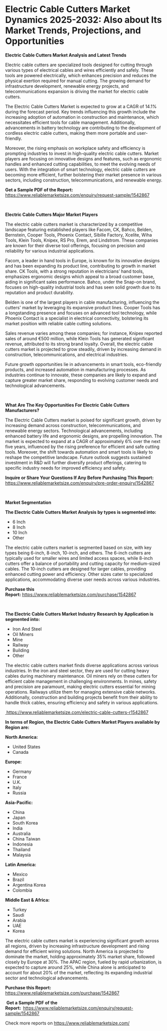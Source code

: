 <p><h1>Electric Cable Cutters Market Dynamics 2025-2032: Also about Its Market Trends, Projections, and Opportunities</h1></p><p><strong>Electric Cable Cutters Market Analysis and Latest Trends</strong></p>
<p><p>Electric cable cutters are specialized tools designed for cutting through various types of electrical cables and wires efficiently and safely. These tools are powered electrically, which enhances precision and reduces the physical exertion required for manual cutting. The growing demand for infrastructure development, renewable energy projects, and telecommunications expansion is driving the market for electric cable cutters.</p><p>The Electric Cable Cutters Market is expected to grow at a CAGR of 14.1% during the forecast period. Key trends influencing this growth include the increasing adoption of automation in construction and maintenance, which necessitates efficient tools for cable management. Additionally, advancements in battery technology are contributing to the development of cordless electric cable cutters, making them more portable and user-friendly.</p><p>Moreover, the rising emphasis on workplace safety and efficiency is prompting industries to invest in high-quality electric cable cutters. Market players are focusing on innovative designs and features, such as ergonomic handles and enhanced cutting capabilities, to meet the evolving needs of users. With the integration of smart technology, electric cable cutters are becoming more efficient, further bolstering their market presence in various sectors, including construction, telecommunications, and renewable energy.</p></p>
<p><strong>Get a Sample PDF of the Report:&nbsp;</strong> <a href="https://www.reliablemarketsize.com/enquiry/request-sample/1542867?utm_campaign=1133&utm_medium=2&utm_source=Github&utm_content=ia&utm_term=20022025&utm_id=electric-cable-cutters">https://www.reliablemarketsize.com/enquiry/request-sample/1542867</a></p>
<p>&nbsp;</p>
<p><strong>Electric Cable Cutters Major Market Players</strong></p>
<p><p>The electric cable cutters market is characterized by a competitive landscape featuring established players like Facom, CK, Bahco, Belden, Bernstein, Cooper Tools, Phoenix Contact, Sibille Factory, Xcelite, Wiha Tools, Klein Tools, Knipex, RS Pro, Erem, and Lindstrom. These companies are known for their diverse tool offerings, focusing on precision and reliability for various industrial applications.</p><p>Facom, a leader in hand tools in Europe, is known for its innovative designs and has been expanding its product line, contributing to growth in market share. CK Tools, with a strong reputation in electricians’ hand tools, emphasizes ergonomic designs which appeal to a broad customer base, aiding in significant sales performance. Bahco, under the Snap-on brand, focuses on high-quality industrial tools and has seen solid growth due to its reputation and product durability.</p><p>Belden is one of the largest players in cable manufacturing, influencing the cutters' market by leveraging its expansive product lines. Cooper Tools has a longstanding presence and focuses on advanced tool technology, while Phoenix Contact is a specialist in electrical connectivity, bolstering its market position with reliable cable cutting solutions.</p><p>Sales revenue varies among these companies; for instance, Knipex reported sales of around €500 million, while Klein Tools has generated significant revenue, attributed to its strong brand loyalty. Overall, the electric cable cutters market is projected to grow steadily, driven by increasing demand in construction, telecommunications, and electrical industries.</p><p>Future growth opportunities lie in advancements in smart tools, eco-friendly products, and increased automation in manufacturing processes. As industries continue to innovate, these companies are likely to expand and capture greater market share, responding to evolving customer needs and technological advancements.</p></p>
<p>&nbsp;</p>
<p><strong>What Are The Key Opportunities For Electric Cable Cutters Manufacturers?</strong></p>
<p><p>The Electric Cable Cutters market is poised for significant growth, driven by increasing demand across construction, telecommunications, and renewable energy sectors. Technological advancements, including enhanced battery life and ergonomic designs, are propelling innovation. The market is expected to expand at a CAGR of approximately 6% over the next five years, influenced by the rising preference for efficient and safe cutting tools. Moreover, the shift towards automation and smart tools is likely to reshape the competitive landscape. Future outlook suggests sustained investment in R&D will further diversify product offerings, catering to specific industry needs for improved efficiency and safety.</p></p>
<p><strong>Inquire or Share Your Questions If Any Before Purchasing This Report:</strong> <a href="https://www.reliablemarketsize.com/enquiry/pre-order-enquiry/1542867?utm_campaign=1133&utm_medium=2&utm_source=Github&utm_content=ia&utm_term=20022025&utm_id=electric-cable-cutters">https://www.reliablemarketsize.com/enquiry/pre-order-enquiry/1542867</a></p>
<p>&nbsp;</p>
<p><strong>Market Segmentation</strong></p>
<p><strong>The Electric Cable Cutters Market Analysis by types is segmented into:</strong></p>
<p><ul><li>6 Inch</li><li>8 Inch</li><li>10 Inch</li><li>Other</li></ul></p>
<p><p>The electric cable cutters market is segmented based on size, with key types being 6-inch, 8-inch, 10-inch, and others. The 6-inch cutters are typically used for smaller wires and limited access spaces, while 8-inch cutters offer a balance of portability and cutting capacity for medium-sized cables. The 10-inch cutters are designed for larger cables, providing enhanced cutting power and efficiency. Other sizes cater to specialized applications, accommodating diverse user needs across various industries.</p></p>
<p><strong>Purchase this Report:&nbsp;</strong><a href="https://www.reliablemarketsize.com/purchase/1542867?utm_campaign=1133&utm_medium=2&utm_source=Github&utm_content=ia&utm_term=20022025&utm_id=electric-cable-cutters">https://www.reliablemarketsize.com/purchase/1542867</a></p>
<p>&nbsp;</p>
<p><strong>The Electric Cable Cutters Market Industry Research by Application is segmented into:</strong></p>
<p><ul><li>Iron And Steel</li><li>Oil Miners</li><li>Mine</li><li>Railway</li><li>Building</li><li>Other</li></ul></p>
<p><p>The electric cable cutters market finds diverse applications across various industries. In the iron and steel sector, they are used for cutting heavy cables during machinery maintenance. Oil miners rely on these cutters for efficient cable management in challenging environments. In mines, safety and precision are paramount, making electric cutters essential for mining operations. Railways utilize them for managing extensive cable networks. Additionally, construction and building projects benefit from their ability to handle thick cables, ensuring efficiency and safety in various applications.</p></p>
<p><a href="https://www.reliablemarketsize.com/electric-cable-cutters-r1542867?utm_campaign=1133&utm_medium=2&utm_source=Github&utm_content=ia&utm_term=20022025&utm_id=electric-cable-cutters">&nbsp;https://www.reliablemarketsize.com/electric-cable-cutters-r1542867</a></p>
<p><strong>In terms of Region, the Electric Cable Cutters Market Players available by Region are:</strong></p>
<p>
    <p> <strong> North America: </strong>
        <ul>
            <li>United States</li>
            <li>Canada</li>
        </ul>
        </p> 
    <p> <strong> Europe: </strong>
        <ul>
            <li>Germany</li>
            <li>France</li>
            <li>U.K.</li>
            <li>Italy</li>
            <li>Russia</li>
        </ul>
        </p> 
    <p> <strong> Asia-Pacific: </strong>
        <ul>
            <li>China</li>
            <li>Japan</li>
            <li>South Korea</li>
            <li>India</li>
            <li>Australia</li>
            <li>China Taiwan</li>
            <li>Indonesia</li>
            <li>Thailand</li>
            <li>Malaysia</li>
        </ul>
        </p> 
    <p> <strong> Latin America: </strong>
        <ul>
            <li>Mexico</li>
            <li>Brazil</li>
            <li>Argentina Korea</li>
            <li>Colombia</li>
        </ul>
        </p> 
    <p> <strong> Middle East & Africa: </strong>
        <ul>
            <li>Turkey</li>
            <li>Saudi</li>
            <li>Arabia</li>
            <li>UAE</li>
            <li>Korea</li>
        </ul>
    </p>
    </p>
<p><p>The electric cable cutters market is experiencing significant growth across all regions, driven by increasing infrastructure development and rising demand for efficient wiring solutions. North America is projected to dominate the market, holding approximately 35% market share, followed closely by Europe at 30%. The APAC region, fueled by rapid urbanization, is expected to capture around 25%, while China alone is anticipated to account for about 20% of the market, reflecting its expanding industrial sector and technological advancements.</p></p>
<p><strong>Purchase this Report: </strong><a href="https://www.reliablemarketsize.com/purchase/1542867?utm_campaign=1133&utm_medium=2&utm_source=Github&utm_content=ia&utm_term=20022025&utm_id=electric-cable-cutters">https://www.reliablemarketsize.com/purchase/1542867</a></p>
<p>&nbsp;<strong>Get a Sample PDF of the Report:&nbsp;&nbsp;</strong><a href="https://www.reliablemarketsize.com/enquiry/request-sample/1542867?utm_campaign=1133&utm_medium=2&utm_source=Github&utm_content=ia&utm_term=20022025&utm_id=electric-cable-cutters">https://www.reliablemarketsize.com/enquiry/request-sample/1542867</a></p>
<p><strong></strong></p>
<p>Check more reports on <a href="https://www.reliablemarketsize.com/?utm_campaign=1133&utm_medium=2&utm_source=Github&utm_content=ia&utm_term=20022025&utm_id=electric-cable-cutters">https://www.reliablemarketsize.com/</a></p>